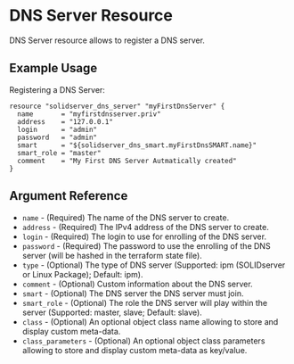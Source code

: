 # DNS Server Resource

DNS Server resource allows to register a DNS server.

## Example Usage

Registering a DNS Server:
```
resource "solidserver_dns_server" "myFirstDnsServer" {
  name       = "myfirstdnsserver.priv"
  address    = "127.0.0.1"
  login      = "admin"
  password   = "admin"
  smart      = "${solidserver_dns_smart.myFirstDnsSMART.name}"
  smart_role = "master"
  comment    = "My First DNS Server Autmatically created"
}
```

## Argument Reference

* `name` - (Required) The name of the DNS server to create.
* `address` - (Required) The IPv4 address of the DNS server to create.
* `login` - (Required) The login to use for enrolling of the DNS server.
* `password` - (Required) The password to use the enrolling of the DNS server (will be hashed in the terraform state file).
* `type` - (Optional) The type of DNS server (Supported: ipm (SOLIDserver or Linux Package); Default: ipm).
* `comment` - (Optional) Custom information about the DNS server.
* `smart` - (Optional) The DNS server the DNS server must join.
* `smart_role` - (Optional) The role the DNS server will play within the server (Supported: master, slave; Default: slave).
* `class` - (Optional) An optional object class name allowing to store and display custom meta-data.
* `class_parameters` - (Optional) An optional object class parameters allowing to store and display custom meta-data as key/value.